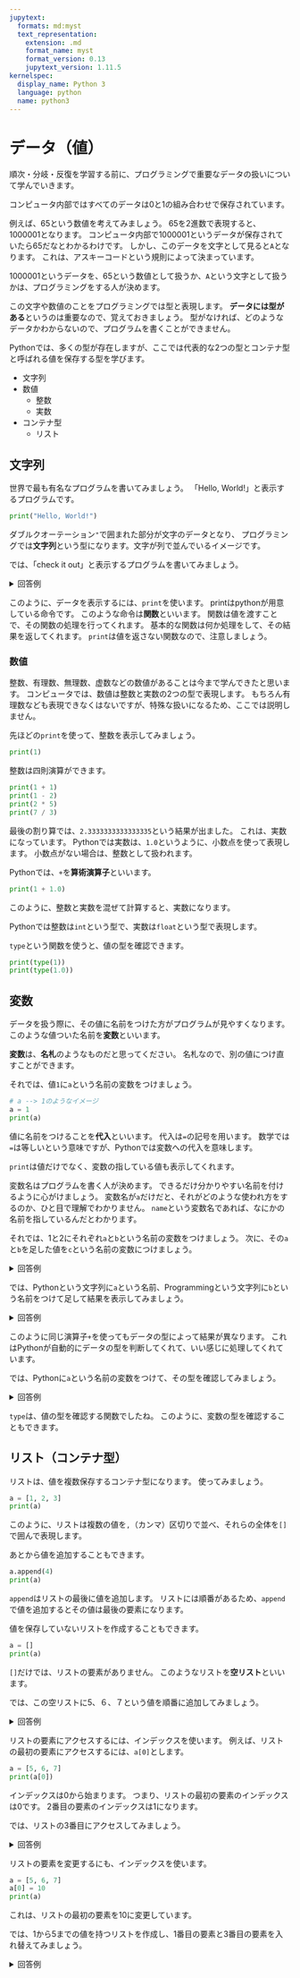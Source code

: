 ```yaml
---
jupytext:
  formats: md:myst
  text_representation:
    extension: .md
    format_name: myst
    format_version: 0.13
    jupytext_version: 1.11.5
kernelspec:
  display_name: Python 3
  language: python
  name: python3
---
```

データ（値）
=========

順次・分岐・反復を学習する前に、プログラミングで重要なデータの扱いについて学んでいきます。

コンピュータ内部ではすべてのデータは0と1の組み合わせで保存されています。

例えば、65という数値を考えてみましょう。
65を2進数で表現すると、1000001となります。
コンピュータ内部で1000001というデータが保存されていたら65だなとわかるわけです。
しかし、このデータを文字として見ると`A`となります。
これは、アスキーコードという規則によって決まっています。

1000001というデータを、65という数値として扱うか、`A`という文字として扱うかは、プログラミングをする人が決めます。

この文字や数値のことをプログラミングでは型と表現します。
**データには型がある**というのは重要なので、覚えておきましょう。
型がなければ、どのようなデータかわからないので、プログラムを書くことができません。

Pythonでは、多くの型が存在しますが、ここでは代表的な2つの型とコンテナ型と呼ばれる値を保存する型を学びます。

- 文字列
- 数値
    - 整数
    - 実数
- コンテナ型
    - リスト

## 文字列

世界で最も有名なプログラムを書いてみましょう。
「Hello, World!」と表示するプログラムです。

```python
print("Hello, World!")
```

ダブルクオーテーション`"`で囲まれた部分が文字のデータとなり、
プログラミングでは**文字列**という型になります。文字が列で並んでいるイメージです。

では、「check it out」と表示するプログラムを書いてみましょう。

<details>
<summary> 回答例 </summary>

```python
print("check it out")
```

</details>

このように、データを表示するには、`print`を使います。
printはpythonが用意している命令です。
このような命令は**関数**といいます。
関数は値を渡すことで、その関数の処理を行ってくれます。
基本的な関数は何か処理をして、その結果を返してくれます。
`print`は値を返さない関数なので、注意しましょう。

### 数値

整数、有理数、無理数、虚数などの数値があることは今まで学んできたと思います。
コンピュータでは、数値は整数と実数の2つの型で表現します。
もちろん有理数なども表現できなくはないですが、特殊な扱いになるため、ここでは説明しません。

先ほどの`print`を使って、整数を表示してみましょう。

```python
print(1)
```

整数は四則演算ができます。

```python
print(1 + 1)
print(1 - 2)
print(2 * 5)
print(7 / 3)
```

最後の割り算では、`2.3333333333333335`という結果が出ました。
これは、実数になっています。
Pythonでは実数は、`1.0`というように、小数点を使って表現します。
小数点がない場合は、整数として扱われます。

Pythonでは、`+`を**算術演算子**といいます。

```python
print(1 + 1.0)
```

このように、整数と実数を混ぜて計算すると、実数になります。

Pythonでは整数は`int`という型で、実数は`float`という型で表現します。

`type`という関数を使うと、値の型を確認できます。

```python
print(type(1))
print(type(1.0))
```

## 変数

データを扱う際に、その値に名前をつけた方がプログラムが見やすくなります。
このような値ついた名前を**変数**といいます。

**変数**は、**名札**のようなものだと思ってください。
名札なので、別の値につけ直すことができます。


それでは、値`1`に`a`という名前の変数をつけましょう。

```python
# a --> 1のようなイメージ
a = 1
print(a)
```

値に名前をつけることを**代入**といいます。
代入は`=`の記号を用います。
数学では`=`は等しいという意味ですが、Pythonでは変数への代入を意味します。

`print`は値だけでなく、変数の指している値も表示してくれます。

変数名はプログラムを書く人が決めます。
できるだけ分かりやすい名前を付けるように心がけましょう。
変数名が`a`だけだと、それがどのような使われ方をするのか、ひと目で理解でわかりません。
`name`という変数名であれば、なにかの名前を指しているんだとわかります。

それでは、1と2にそれぞれ`a`と`b`という名前の変数をつけましょう。
次に、その`a`と`b`を足した値を`c`という名前の変数につけましょう。

<details>
<summary> 回答例 </summary>

```python
a = 1
b = 2
c = a + b
print(c)
```

</details>

では、Pythonという文字列に`a`という名前、Programmingという文字列に`b`という名前をつけて足して結果を表示してみましょう。

<details>
<summary> 回答例 </summary>

```python
a = "Python"
b = "Programming"
c = a + b
print(c)
```

</details>

このように同じ演算子`+`を使ってもデータの型によって結果が異なります。
これはPythonが自動的にデータの型を判断してくれて、いい感じに処理してくれています。

では、Pythonに`a`という名前の変数をつけて、その型を確認してみましょう。

<details>
<summary> 回答例 </summary>

```python
a = "Python"
print(type(a))
```

</details>

`type`は、値の型を確認する関数でしたね。
このように、変数の型を確認することもできます。

## リスト（コンテナ型）

リストは、値を複数保存するコンテナ型になります。
使ってみましょう。

```python
a = [1, 2, 3]
print(a)
```

このように、リストは複数の値を`,`（カンマ）区切りで並べ、それらの全体を`[]`で囲んで表現します。

あとから値を追加することもできます。

```python
a.append(4)
print(a)
```

`append`はリストの最後に値を追加します。
リストには順番があるため、`append`で値を追加するとその値は最後の要素になります。

値を保存していないリストを作成することもできます。

```python
a = []
print(a)
```

`[]`だけでは、リストの要素がありません。
このようなリストを**空リスト**といいます。

では、この空リストに5、６、７という値を順番に追加してみましょう。

<details>
<summary> 回答例 </summary>

```python
a = []
a.append(5)
a.append(6)
a.append(7)
print(a)
```

</details>

リストの要素にアクセスするには、インデックスを使います。
例えば、リストの最初の要素にアクセスするには、`a[0]`とします。

```python
a = [5, 6, 7]
print(a[0])
```

インデックスは0から始まります。
つまり、リストの最初の要素のインデックスは0です。
2番目の要素のインデックスは1になります。

では、リストの3番目にアクセスしてみましょう。

<details>
<summary> 回答例 </summary>

```python
a = [5, 6, 7]
print(a[2])
```

</details>

リストの要素を変更するにも、インデックスを使います。

```python
a = [5, 6, 7]
a[0] = 10
print(a)
```

これは、リストの最初の要素を10に変更しています。

では、1から5までの値を持つリストを作成し、1番目の要素と3番目の要素を入れ替えてみましょう。

<details>
<summary> 回答例 </summary>

```python
a = [1, 2, 3, 4, 5]
tmp = a[0]
a[0] = a[2]
a[2] = tmp
print(a)
```

このように、一旦変数に値を保存しておくことで、入れ替えることができます。
保存しない場合はどうなるか確認してみましょう。

また、一気に入れ替えることも可能です。

```python
a = [1, 2, 3, 4, 5]
a[0], a[2] = a[2], a[0]
print(a)
```

</details>